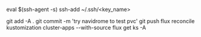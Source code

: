 eval $(ssh-agent -s)
ssh-add ~/.ssh/<key_name>

git add -A .
git commit -m 'try navidrome to test pvc'
git push
flux reconcile kustomization cluster-apps --with-source
flux get ks -A